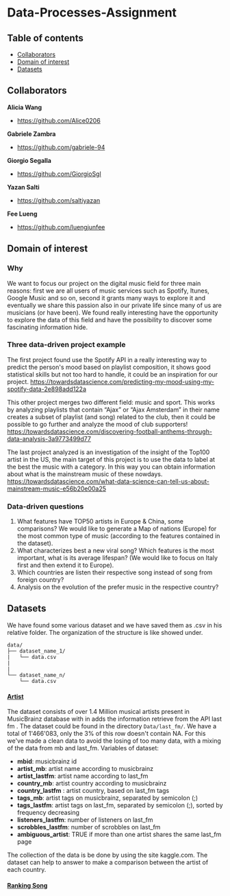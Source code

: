 # Data-Processes-Assignment
## Table of contents
- [Collaborators](##collaborators)
- [Domain of interest](##Domain-of-interest)
- [Datasets](##datasets)

## Collaborators

**Alicia Wang**
- <https://github.com/Alice0206>

**Gabriele Zambra**
- <https://github.com/gabriele-94>

**Giorgio Segalla**
- <https://github.com/GiorgioSgl>

**Yazan Salti**
- <https://github.com/saltiyazan>

**Fee Lueng**
- <https://github.com/luengjunfee>

## Domain of interest

### Why

We want to focus our project on the digital music field for three main reasons: first we are all users of music services such as Spotify, Itunes, Google Music and so on, second it grants many ways to explore it and eventually we share this passion also in our private life since many of us are musicians (or have been). We found really interesting have the opportunity to explore the data of this field and have the possibility to discover some fascinating information hide.

### Three data-driven project example

The first project found use the Spotify API in a really interesting way to predict the person's mood based on playlist composition, it shows good statistical skills but not too hard to handle, it could be an inspiration for our project.
<https://towardsdatascience.com/predicting-my-mood-using-my-spotify-data-2e898add122a>

This other project merges two different field: music and sport. This works by analyzing playlists that contain “Ajax” or “Ajax Amsterdam” in their name creates a subset of playlist (and song) related to the club, then it could be possible to go further and analyze the mood of club supporters!
<https://towardsdatascience.com/discovering-football-anthems-through-data-analysis-3a9773499d77>

The last project analyzed is an investigation of the insight of the Top100 artist in the US, the main target of this project is to use the data to label at the best the music with a category. In this way you can obtain information about what is the mainstream music of these nowdays. 
<https://towardsdatascience.com/what-data-science-can-tell-us-about-mainstream-music-e56b20e00a25>

### Data-driven questions

1. What features have TOP50 artists in Europe & China, some comparisons? We would like to generate a Map of nations (Europe) for the most common type of music (according to the features contained in the dataset).
2. What characterizes best a new viral song? Which features is the most important, what is its average lifespan? (We would like to focus on Italy first and then extend it to Europe). 
3. Which countries are listen their respective song instead of song from foreign country? 
4. Analysis on the evolution of the prefer music in the respective country?

## Datasets

We have found some various dataset and we have saved them as .csv in his relative folder. The organization of the structure is like showed under.


```text
data/
├── dataset_name_1/
|   └── data.csv
|
|    
└── dataset_name_n/
    └── data.csv
```



#### [Artist](https://www.kaggle.com/pieca111/music-artists-popularity)
The dataset consists of over 1.4 Million musical artists present in MusicBrainz database with in adds the information retrieve from the API last fm .
The dataset could be found in the directory ```Data/last_fm/```.
We have a total of 1'466'083, only the 3% of this row doesn't contain NA. For this we've made a clean data to avoid the losing of too many data, with a mixing of the data from mb and last_fm.
Variables of dataset:
- **mbid**: musicbrainz id
- **artist_mb**: artist name according to musicbrainz
- **artist_lastfm**: artist name according to last_fm
- **country_mb**: artist country according to musicbrainz
- **country_lastfm** : artist country, based on last_fm tags
- **tags_mb**: artist tags on musicbrainz, separated by semicolon (;)
- **tags_lastfm**: artist tags on last_fm, separated by semicolon (;), sorted by frequency decreasing
- **listeners_lastfm**: number of listeners on last_fm
- **scrobbles_lastfm**: number of scrobbles on last_fm
- **ambiguous_artist**: TRUE if more than one artist shares the same last_fm page

The collection of the data is be done by using the site kaggle.com.
The dataset can help to answer to make a comparison between the artist of each country.

#### [Ranking Song](https://www.kaggle.com/edumucelli/spotifys-worldwide-daily-song-ranking/)

